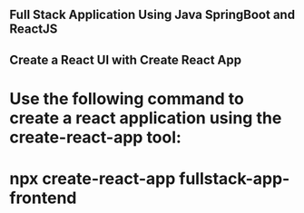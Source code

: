 ## Full Stack Application Using Java SpringBoot and ReactJS

## Create a React UI with Create React App
# Use the following command to create a react application using the create-react-app tool:
# npx create-react-app fullstack-app-frontend

